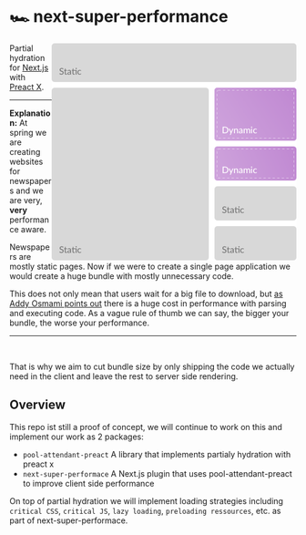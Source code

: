 # 🏎 next-super-performance

<img src="./docs/images/dyncamic-elements-in-static-page.png" align="right"
     title="Dynamic elements in a static page" width="430">

Partial hydration for [Next.js](https://github.com/zeit/next.js/) with [Preact X](https://github.com/developit/preact).

---

**Explanation:** At spring we are creating websites for newspapers and we are very, **very** performance aware.

Newspapers are mostly static pages. Now if we were to create a single page application we would
create a huge bundle with mostly unnecessary code.

This does not only mean that users wait for a big file to download, but [as Addy Osmami points out](https://medium.com/@addyosmani/the-cost-of-javascript-in-2018-7d8950fbb5d4)
there is a huge cost in performance with parsing and executing code. As a vague rule of thumb we can
say, the bigger your bundle, the worse your performance.

---

<br/>

That is why we aim to cut bundle size by only shipping the code we actually need in the client and leave the rest to server side rendering.

## Overview

This repo ist still a proof of concept, we will continue to work on this and implement our work
as 2 packages:

- `pool-attendant-preact` A library that implements partialy hydration with preact x
- `next-super-performace` A Next.js plugin that uses pool-attendant-preact to improve client side performance

On top of partial hydration we will implement loading strategies including `critical CSS`, `critical JS`, `lazy loading`, `preloading ressources`, etc. as part of next-super-performace.
